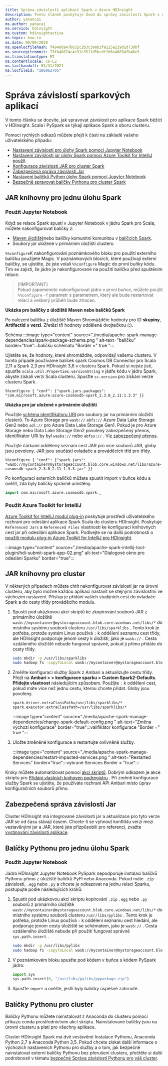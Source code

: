 ```yaml
---
title: Správa závislostí aplikací Spark v Azure HDInsight
description: Tento článek poskytuje Úvod do správy závislostí Spark v clusteru HDInsight Spark pro aplikace PySpark a Scala.
author: yanancai
ms.author: yanacai
ms.service: hdinsight
ms.custom: hdinsightactive
ms.topic: how-to
ms.date: 09/09/2020
ms.openlocfilehash: f4940da47b832c2b3c39ab2fa225a229d1d730bf
ms.sourcegitcommit: 73fb48074c4c91c3511d5bcdffd6e40854fb46e5
ms.translationtype: MT
ms.contentlocale: cs-CZ
ms.lasthandoff: 03/31/2021
ms.locfileid: "106062705"
---
```

# <a name="manage-spark-application-dependencies"></a>Správa závislostí sparkových aplikací

V tomto článku se dozvíte, jak spravovat závislosti pro aplikace Spark běžící v HDInsight. Scala i PySpark se týkají aplikace Spark a oboru clusteru.

Pomocí rychlých odkazů můžete přejít k části na základě vašeho uživatelského případu:
* [Nastavení závislostí pro úlohy Spark pomocí Jupyter Notebook](#use-jupyter-notebook)
* [Nastavení závislosti jar úlohy Spark pomocí Azure Toolkit for IntelliJ použít](#use-azure-toolkit-for-intellij)
* [Konfigurace závislostí JAR pro cluster Spark](#jar-libs-for-cluster)
* [Zabezpečená správa závislostí Jar](#safely-manage-jar-dependencies)
* [Nastavení balíčků Python úlohy Spark pomocí Jupyter Notebook](#use-jupyter-notebook-1)
* [Bezpečně spravovat balíčky Pythonu pro cluster Spark](#python-packages-for-cluster)

## <a name="jar-libs-for-one-spark-job"></a>JAR knihovny pro jednu úlohu Spark
### <a name="use-jupyter-notebook"></a>Použít Jupyter Notebook
Když se relace Spark spustí v Jupyter Notebook v jádru Spark pro Scala, můžete nakonfigurovat balíčky z:

* [Maven úložiště](https://search.maven.org/)nebo balíčky komunitní komunitou v [balíčcích Spark](https://spark-packages.org/).
* Soubory jar uložené v primárním úložišti clusteru

`%%configure`K nakonfigurování poznámkového bloku pro použití externího balíčku použijete Magic. V poznámkových blocích, které používají externí balíčky, se ujistěte, že jste volali `%%configure` Magic do první buňky kódu. Tím se zajistí, že jádro je nakonfigurované na použití balíčku před spuštěním relace.

>
>[!IMPORTANT]  
>Pokud zapomenete nakonfigurovat jádro v první buňce, můžete použít `%%configure` `-f` parametr s parametrem, který ale bude restartovat relaci a veškerý průběh bude ztracen.

**Ukázka pro balíčky z úložiště Maven nebo balíčků Spark**

Po nalezení balíčku z úložiště Maven Shromážděte hodnoty pro ID **skupiny**, **ArtifactId** a **verzi**. Zřetězí tři hodnoty oddělené dvojtečkou (**:**).

   Schéma :::image type="content" source="./media/apache-spark-manage-dependencies/spark-package-schema.png " alt-text="balíčku" border="true":::balíčku schématu "Border =" true ":::

Ujistěte se, že hodnoty, které shromáždíte, odpovídají vašemu clusteru. V tomto případě používáme balíček spark Cosmos DB Connector pro Scala 2,11 a Spark 2,3 pro HDInsight 3,6 v clusteru Spark. Pokud si nejste jistí, spusťte `scala.util.Properties.versionString` v jádře kódu v jádru Spark, abyste získali verzi Scala clusteru. Spusťte `sc.version` pro získání verze clusteru Spark.

```
%%configure { "conf": {"spark.jars.packages": "com.microsoft.azure:azure-cosmosdb-spark_2.3.0_2.11:1.3.3" }}
```

**Ukázka pro jar uložené v primárním úložišti**

Použijte [schéma identifikátoru URI](../hdinsight-hadoop-linux-information.md#URI-and-scheme) pro soubory jar na primárním úložišti clusterů. To Azure Storage pro `wasb://` `abfs://` Azure Data Lake Storage Gen2 nebo `adl://` pro Azure Data Lake Storage Gen1. Pokud je pro Azure Storage nebo Data Lake Storage Gen2 povolený zabezpečený přenos, identifikátor URI by byl `wasbs://` nebo `abfss://` . Viz [zabezpečený přenos](../../storage/common/storage-require-secure-transfer.md).

Použijte čárkami oddělený seznam cest JAR pro více souborů JAR, globy jsou povoleny. JAR jsou součástí ovladače a prováděcích tříd pro třídy.

```
%%configure { "conf": {"spark.jars": "wasb://mycontainer@mystorageaccount.blob.core.windows.net/libs/azure-cosmosdb-spark_2.3.0_2.11-1.3.3.jar" }}
```

Po konfiguraci externích balíčků můžete spustit import v buňce kódu a ověřit, zda byly balíčky správně umístěny.

```scala
import com.microsoft.azure.cosmosdb.spark._
```

### <a name="use-azure-toolkit-for-intellij"></a>Použít Azure Toolkit for IntelliJ
[Azure Toolkit for IntelliJ modul plug-in](./apache-spark-intellij-tool-plugin.md) poskytuje prostředí uživatelského rozhraní pro odeslání aplikace Spark Scala do clusteru HDInsight. Poskytuje `Referenced Jars` a `Referenced Files` vlastnosti ke konfiguraci knihovnych cest jar při odesílání aplikace Spark. Podívejte se na další podrobnosti o [použití modulu plug-in Azure Toolkit for IntelliJ pro HDInsight](./apache-spark-intellij-tool-plugin.md#run-a-spark-scala-application-on-an-hdinsight-spark-cluster).

:::image type="content" source="./media/apache-spark-intellij-tool-plugin/hdi-submit-spark-app-02.png" alt-text="Dialogové okno pro odeslání Sparku" border="true":::

## <a name="jar-libs-for-cluster"></a>JAR knihovny pro cluster
V některých případech můžete chtít nakonfigurovat závislosti jar na úrovni clusteru, aby bylo možné každou aplikaci nastavit se stejnými závislostmi ve výchozím nastavení. Přístup je přidání vašich studijních cest do ovladače Spark a do cesty třídy prováděcího modulu.

1. Spustit pod ukázkovou akcí skriptů ke zkopírování souborů JAR z primárního úložiště `wasb://mycontainer@mystorageaccount.blob.core.windows.net/libs/*` do místního systému souborů clusteru `/usr/libs/sparklibs` . Tento krok je potřeba, protože systém Linux používá `:` k oddělení seznamu cest třídy, ale HDInsight podporuje jenom cesty k úložišti, jako je `wasb://` . Cesta vzdáleného úložiště nebude fungovat správně, pokud ji přímo přidáte do cesty třídy.

    ```bash
    sudo mkdir -p /usr/libs/sparklibs
    sudo hadoop fs -copyToLocal wasb://mycontainer@mystorageaccount.blob.core.windows.net/libs/*.* /usr/libs/sparklibs
    ```

2. Změňte konfiguraci služby Spark z Ambari a aktualizujte cestu třídy. Přejít na **Ambari > > konfigurace sparku > Custom Spark2-Defaults**. **Přidejte vlastnost** následujícím způsobem. Použijte `:` k oddělení cest, pokud máte více než jednu cestu, kterou chcete přidat. Globy jsou povoleny.

    ```
    spark.driver.extraClassPath=/usr/libs/sparklibs/*
    spark.executor.extraClassPath=/usr/libs/sparklibs/*
    ```

   :::image type="content" source="./media/apache-spark-manage-dependencies/change-spark-default-config.png " alt-text="Změna výchozí konfigurace" border="true":::valifikátor konfigurace "Border =" true ":::

3. Uložte změněné konfigurace a restartujte ovlivněné služby.

   :::image type="content" source="./media/apache-spark-manage-dependencies/restart-impacted-services.png " alt-text="Restarted Services" border="true":::vybrané Services Border = "true":::

Kroky můžete automatizovat pomocí [akcí skriptů](../hdinsight-hadoop-customize-cluster-linux.md). Dobrým odkazem je akce skriptu pro [Přidání vlastních knihoven podregistru](https://hdiconfigactions.blob.core.windows.net/linuxsetupcustomhivelibsv01/setup-customhivelibs-v01.sh) . Při změně konfigurace služby Spark se ujistěte, že používáte rozhraní API Ambari místo úprav konfiguračních souborů přímo. 

## <a name="safely-manage-jar-dependencies"></a>Zabezpečená správa závislostí Jar
Cluster HDInsight má integrované závislosti jar a aktualizace pro tyto verze JAR se od času stávají časem. Chcete-li se vyhnout konfliktu verzí mezi vestavěnými jar a JAR, které jste přizpůsobili pro referenci, zvažte [vystínování závislostí aplikace](./safely-manage-jar-dependency.md).

## <a name="python-packages-for-one-spark-job"></a>Balíčky Pythonu pro jednu úlohu Spark
### <a name="use-jupyter-notebook"></a>Použít Jupyter Notebook
Jádro HDInsight Jupyter Notebook PySpark nepodporuje instalaci balíčků Pythonu přímo z úložiště balíčků PyPi nebo Anaconda. Pokud máte `.zip` závislosti, `.egg` nebo `.py` a chcete je odkazovat na jednu relaci Sparku, postupujte podle následujících kroků:

1. Spustit pod ukázkovou akcí skriptu kopírování `.zip` `.egg` nebo `.py` souborů z primárního úložiště `wasb://mycontainer@mystorageaccount.blob.core.windows.net/libs/*` do místního systému souborů clusteru `/usr/libs/pylibs` . Tento krok je potřeba, protože Linux používá `:` k oddělení seznamu cest hledání, ale podporuje jenom cesty úložiště se schématem, jako je `wasb://` . Cesta vzdáleného úložiště nebude při použití fungovat správně `sys.path.insert` .

    ```bash
    sudo mkdir -p /usr/libs/pylibs
    sudo hadoop fs -copyToLocal wasb://mycontainer@mystorageaccount.blob.core.windows.net/libs/*.* /usr/libs/pylibs
    ```

2. V poznámkovém bloku spusťte pod kódem v buňce s kódem PySpark jádro:

   ```python
   import sys
   sys.path.insert(0, "/usr/libs/pylibs/pypackage.zip")
   ```

3. Spusťte `import` a ověřte, jestli byly balíčky úspěšně zahrnuté.  

## <a name="python-packages-for-cluster"></a>Balíčky Pythonu pro cluster
Balíčky Pythonu můžete nainstalovat z Anaconda do clusteru pomocí příkazu conda prostřednictvím akcí skriptu. Nainstalované balíčky jsou na úrovni clusteru a platí pro všechny aplikace. 

Cluster HDInsight Spark má dvě vestavěné Instalace Pythonu, Anaconda Python 2,7 a Anaconda Python 3,5. Pokud chcete získat další informace o výchozích nastaveních Pythonu pro služby a o tom, jak bezpečně nainstalovat externí balíčky Pythonu bez přerušení clusteru, přečtěte si další podrobnosti v tématu [bezpečné Správa závislostí Pythonu pro váš cluster](./apache-spark-python-package-installation.md).
